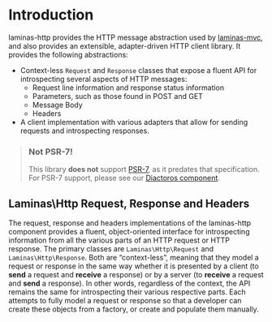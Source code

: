 # Introduction

laminas-http provides the HTTP message abstraction used by
[laminas-mvc](https://docs.laminas.dev/laminas-mvc/), and also provides an
extensible, adapter-driven HTTP client library. It provides the following
abstractions:

- Context-less `Request` and `Response` classes that expose a fluent API for
  introspecting several aspects of HTTP messages:
  - Request line information and response status information
  - Parameters, such as those found in POST and GET
  - Message Body
  - Headers
- A client implementation with various adapters that allow for sending requests
  and introspecting responses.

> ### Not PSR-7!
>
> This library **does not** support [PSR-7](http://www.php-fig.org/psr/psr-7), as
> it predates that specification. For PSR-7 support, please see our
> [Diactoros component](https://docs.laminas.dev/laminas-diactoros/).

## Laminas\Http Request, Response and Headers

The request, response and headers implementations of the laminas-http component
provides a fluent, object-oriented interface for introspecting information from
all the various parts of an HTTP request or HTTP response. The primary classes
are `Laminas\Http\Request` and `Laminas\Http\Response`. Both are “context-less”,
meaning that they model a request or response in the same way whether it is
presented by a client (to **send** a request and **receive** a response) or by a
server (to **receive** a request and **send** a response). In other words,
regardless of the context, the API remains the same for introspecting their
various respective parts. Each attempts to fully model a request or response so
that a developer can create these objects from a factory, or create and populate
them manually.
